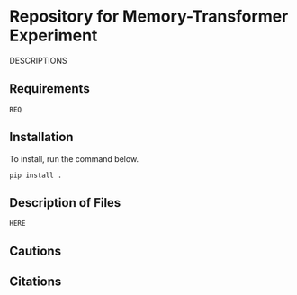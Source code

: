 # Repository for Memory-Transformer Experiment
DESCRIPTIONS
## Requirements

    REQ
## Installation
To install, run the command below.

    pip install .
## Description of Files

    HERE
## Cautions
## Citations
